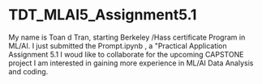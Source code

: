 # TDT_MLAI5_Assignment5.1
My name is Toan d Tran, starting Berkeley /Hass certificate Program in ML/AI.
I just submitted the Prompt.ipynb , a "Practical Application Assignment 5.1
I woud like to collaborate for the upcoming CAPSTONE project
I am interested in gaining more experience in ML/AI Data Analysis and coding.
